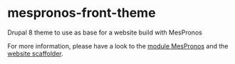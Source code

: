 # mespronos-front-theme
Drupal 8 theme to use as base for a website build with MesPronos

For more information, please have a look to the [module MesPronos](https://github.com/kgaut/mespronos) and the [website scaffolder](https://github.com/mespronos/mespronos-scaffolder).

